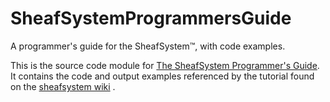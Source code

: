 SheafSystemProgrammersGuide
===========================

A programmer's guide for the SheafSystem™, with code examples.

This is the source code module for [The SheafSystem Programmer's Guide](http://www.sheafsystem.org:8090/display/SSLR/The+SheafSystem+Programmer%27s+Guide).
It contains the code and output examples referenced by the tutorial found on
the [sheafsystem wiki](http://www.sheafsystem.org:8090) .


